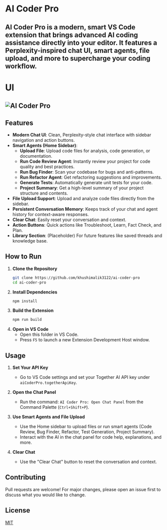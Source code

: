 # AI Coder Pro

AI Coder Pro is a modern, smart VS Code extension that brings advanced AI coding assistance directly into your editor. It features a Perplexity-inspired chat UI, smart agents, file upload, and more to supercharge your coding workflow.
---
# UI 
![AI Coder Pro](<img width="2356" height="1304" alt="image" src="https://github.com/user-attachments/assets/618637b0-beb0-4c36-9adf-76dc3272e159" />
)
---
## Features

- **Modern Chat UI**: Clean, Perplexity-style chat interface with sidebar navigation and action buttons.
- **Smart Agents (Home Sidebar)**:
  - **Upload File**: Upload code files for analysis, code generation, or documentation.
  - **Run Code Review Agent**: Instantly review your project for code quality and best practices.
  - **Run Bug Finder**: Scan your codebase for bugs and anti-patterns.
  - **Run Refactor Agent**: Get refactoring suggestions and improvements.
  - **Generate Tests**: Automatically generate unit tests for your code.
  - **Project Summary**: Get a high-level summary of your project structure and contents.
- **File Upload Support**: Upload and analyze code files directly from the sidebar.
- **Persistent Conversation Memory**: Keeps track of your chat and agent history for context-aware responses.
- **Clear Chat**: Easily reset your conversation and context.
- **Action Buttons**: Quick actions like Troubleshoot, Learn, Fact Check, and Plan.
- **Library Section**: (Placeholder) For future features like saved threads and knowledge base.

## How to Run

1. **Clone the Repository**
   ```sh
   git clone https://github.com/khushimalik3122/ai-coder-pro
   cd ai-coder-pro
   ```
2. **Install Dependencies**
   ```sh
   npm install
   ```
3. **Build the Extension**
   ```sh
   npm run build
   ```
4. **Open in VS Code**
   - Open this folder in VS Code.
   - Press `F5` to launch a new Extension Development Host window.

## Usage

1. **Set Your API Key**
   - Go to VS Code settings and set your Together AI API key under `aiCoderPro.togetherApiKey`.

2. **Open the Chat Panel**
   - Run the command: `AI Coder Pro: Open Chat Panel` from the Command Palette (`Ctrl+Shift+P`).

3. **Use Smart Agents and File Upload**
   - Use the Home sidebar to upload files or run smart agents (Code Review, Bug Finder, Refactor, Test Generation, Project Summary).
   - Interact with the AI in the chat panel for code help, explanations, and more.

4. **Clear Chat**
   - Use the "Clear Chat" button to reset the conversation and context.

## Contributing

Pull requests are welcome! For major changes, please open an issue first to discuss what you would like to change.

## License

[MIT](LICENSE)

